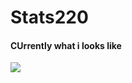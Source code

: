 # Stats220





#### CUrrently what i looks like 
![](https://media.tenor.com/e046riJYwWwAAAAC/bocchi-bocchi-the-rock.gif)
